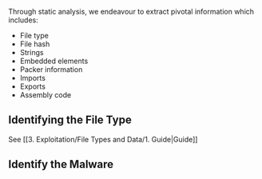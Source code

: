 Through static analysis, we endeavour to extract pivotal information which includes:

- File type
- File hash
- Strings
- Embedded elements
- Packer information
- Imports
- Exports
- Assembly code
## Identifying the File Type

See [[3. Exploitation/File Types and Data/1. Guide|Guide]]

## Identify the Malware 
